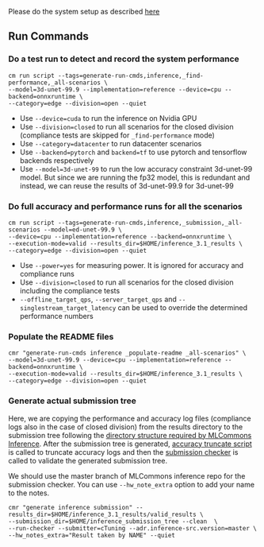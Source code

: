 Please do the system setup as described [here](README.md)


## Run Commands


### Do a test run to detect and record the system performance

```
cm run script --tags=generate-run-cmds,inference,_find-performance,_all-scenarios \
--model=3d-unet-99.9 --implementation=reference --device=cpu --backend=onnxruntime \
--category=edge --division=open --quiet
```
* Use `--device=cuda` to run the inference on Nvidia GPU
* Use `--division=closed` to run all scenarios for the closed division (compliance tests are skipped for `_find-performance` mode)
* Use `--category=datacenter` to run datacenter scenarios
* Use `--backend=pytorch` and `backend=tf` to use pytorch and tensorflow backends respectively
* Use `--model=3d-unet-99` to run the low accuracy constraint 3d-unet-99 model. But since we are running the fp32 model, this is redundant and instead, we can reuse the results of 3d-unet-99.9 for 3d-unet-99

### Do full accuracy and performance runs for all the scenarios

```
cm run script --tags=generate-run-cmds,inference,_submission,_all-scenarios --model=ed-unet-99.9 \
--device=cpu --implementation=reference --backend=onnxruntime \
--execution-mode=valid --results_dir=$HOME/inference_3.1_results \
--category=edge --division=open --quiet
```

* Use `--power=yes` for measuring power. It is ignored for accuracy and compliance runs
* Use `--division=closed` to run all scenarios for the closed division including the compliance tests
* `--offline_target_qps`, `--server_target_qps` and `--singlestream_target_latency` can be used to override the determined performance numbers

### Populate the README files
```
cmr "generate-run-cmds inference _populate-readme _all-scenarios" \
--model=3d-unet-99.9 --device=cpu --implementation=reference --backend=onnxruntime \
--execution-mode=valid --results_dir=$HOME/inference_3.1_results \
--category=edge --division=open --quiet
```

### Generate actual submission tree

Here, we are copying the performance and accuracy log files (compliance logs also in the case of closed division) from the results directory to the submission tree following the [directory structure required by MLCommons Inference](https://github.com/mlcommons/policies/blob/master/submission_rules.adoc#inference-1). After the submission tree is generated, [accuracy truncate script](https://github.com/mlcommons/ck/tree/master/cm-mlops/script/truncate-mlperf-inference-accuracy-log) is called to truncate accuracy logs and then the [submission checker](https://github.com/mlcommons/ck/tree/master/cm-mlops/script/run-mlperf-inference-submission-checker) is called to validate the generated submission tree.

We should use the master branch of MLCommons inference repo for the submission checker. You can use `--hw_note_extra` option to add your name to the notes.
```
cmr "generate inference submission" --results_dir=$HOME/inference_3.1_results/valid_results \
--submission_dir=$HOME/inference_submission_tree --clean  \
--run-checker --submitter=cTuning --adr.inference-src.version=master \
--hw_notes_extra="Result taken by NAME" --quiet
```
